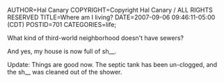 AUTHOR=Hal Canary
COPYRIGHT=Copyright Hal Canary / ALL RIGHTS RESERVED
TITLE=Where am I living?
DATE=2007-09-06 09:46:11-05:00 (CDT)
POSTID=701
CATEGORIES=life;

What kind of third-world neighborhood doesn't have sewers?

And yes, my house is now full of sh\_\_.

Update: Things are good now. The septic tank has been un-clogged, and the sh\_\_ was cleaned out of the shower.
